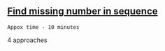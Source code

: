 ## [Find missing number in sequence](https://www.greatfrontend.com/questions/algo/array-find-missing-number-in-sequence?practice=practice&tab=coding)

`Appox time - 10 minutes`

4 approaches
